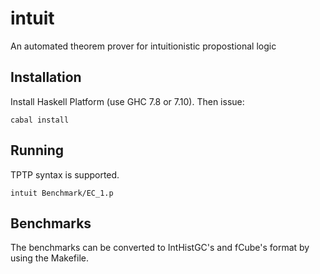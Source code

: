 intuit
======

An automated theorem prover for intuitionistic propostional logic

Installation
------------

Install Haskell Platform (use GHC 7.8 or 7.10). Then issue:

    cabal install

Running
-------

TPTP syntax is supported.

    intuit Benchmark/EC_1.p

Benchmarks
----------

The benchmarks can be converted to IntHistGC's and fCube's format by
using the Makefile.
